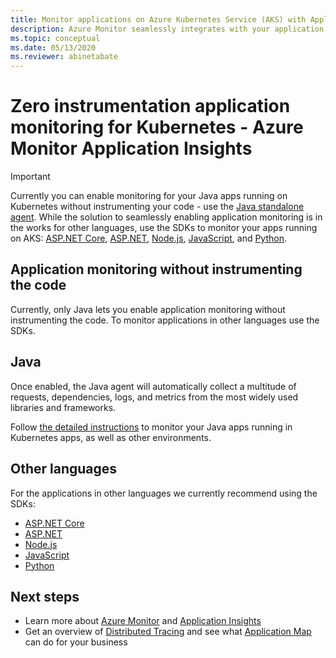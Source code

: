 ```yaml
---
title: Monitor applications on Azure Kubernetes Service (AKS) with Application Insights - Azure Monitor | Microsoft Docs
description: Azure Monitor seamlessly integrates with your application running on Kubernetes, and allows you to spot the problems with your apps in no time.
ms.topic: conceptual
ms.date: 05/13/2020
ms.reviewer: abinetabate
---
```


# Zero instrumentation application monitoring for Kubernetes - Azure Monitor Application Insights

> [!IMPORTANT]
>  Currently you can enable monitoring for your Java apps running on Kubernetes without instrumenting your code - use the [Java standalone agent](./java-in-process-agent.md). 
> While the solution to seamlessly enabling application monitoring is in the works for other languages, use the SDKs to monitor your apps running on AKS: [ASP.NET Core](./asp-net-core.md), [ASP.NET](./asp-net.md), [Node.js](./nodejs.md), [JavaScript](./javascript.md), and [Python](./opencensus-python.md).

## Application monitoring without instrumenting the code
Currently, only Java lets you enable application monitoring without instrumenting the code. To monitor applications in other languages use the SDKs. 

## Java
Once enabled, the Java agent will automatically collect a multitude of requests, dependencies, logs, and metrics from the most widely used libraries and frameworks.

Follow [the detailed instructions](./java-in-process-agent.md) to monitor your Java apps running in Kubernetes apps, as well as other environments. 

## Other languages

For the applications in other languages we currently recommend using the SDKs:
* [ASP.NET Core](./asp-net-core.md)
* [ASP.NET](./asp-net.md)
* [Node.js](./nodejs.md) 
* [JavaScript](./javascript.md)
* [Python](./opencensus-python.md)

## Next steps

* Learn more about [Azure Monitor](../overview.md) and [Application Insights](./app-insights-overview.md)
* Get an overview of [Distributed Tracing](./distributed-tracing.md) and see what [Application Map](./app-map.md?tabs=net) can do for your business
